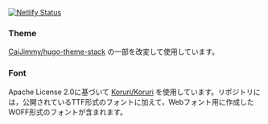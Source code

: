 [![Netlify Status](https://api.netlify.com/api/v1/badges/064e595f-1f22-4051-84d4-dcd819bf0356/deploy-status)](https://app.netlify.com/sites/remito-jp/deploys)

### Theme
[CaiJimmy/hugo-theme-stack](https://github.com/CaiJimmy/hugo-theme-stack) の一部を改変して使用しています。

### Font
Apache License 2.0に基づいて [Koruri/Koruri](https://github.com/Koruri/Koruri) を使用しています。リポジトリには，公開されているTTF形式のフォントに加えて，Webフォント用に作成したWOFF形式のフォントが含まれます。
